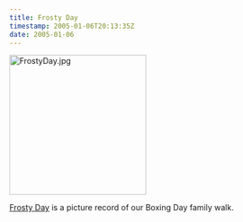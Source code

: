 ```yaml
---
title: Frosty Day
timestamp: 2005-01-06T20:13:35Z
date: 2005-01-06
---
```


<a href='http://www.flickr.com/photos/psd/sets/64671/'><img alt="FrostyDay.jpg" src="http://blog.whatfettle.com/archives/FrostyDay.jpg" width="243" height="249" border="0" /></a>

<a href='http://www.flickr.com/photos/psd/sets/64671/'>Frosty Day</a> is a picture record of our Boxing Day family walk.